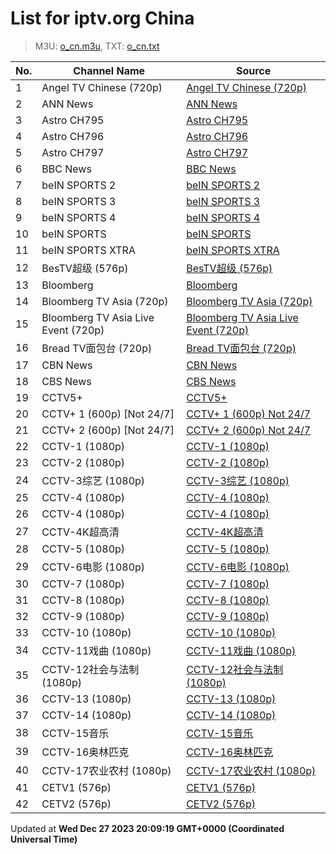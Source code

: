 # List for **iptv.org China**

> M3U: [o_cn.m3u](/o_cn.m3u), TXT: [o_cn.txt](/txt/o_cn.txt)

| No.  | Channel Name | Source |
| --- | ------------ | --- |
| 1 | Angel TV Chinese (720p) | [Angel TV Chinese (720p)](https://cdn3.wowza.com/5/TDJ0aWNkNXFxWWta/angeltvcloud/ngrp:angelchinese_all/playlist.m3u8) |
| 2 | ANN News | [ANN News](https://sc2022.stream-link.org/tv2306.php?id=e01) |
| 3 | Astro CH795 | [Astro CH795](https://sc2022.stream-link.org/tv2306.php?id=s23) |
| 4 | Astro CH796 | [Astro CH796](https://sc2022.stream-link.org/tv2306.php?id=s24) |
| 5 | Astro CH797 | [Astro CH797](https://sc2022.stream-link.org/tv2306.php?id=s25) |
| 6 | BBC News | [BBC News](https://sc2022.stream-link.org/tv2306.php?id=e02) |
| 7 | beIN SPORTS 2 | [beIN SPORTS 2](https://sc2022.stream-link.org/tv2306.php?id=s16) |
| 8 | beIN SPORTS 3 | [beIN SPORTS 3](https://sc2022.stream-link.org/tv2306.php?id=s17) |
| 9 | beIN SPORTS 4 | [beIN SPORTS 4](https://sc2022.stream-link.org/tv2306.php?id=s18) |
| 10 | beIN SPORTS | [beIN SPORTS](https://sc2022.stream-link.org/tv2306.php?id=s15) |
| 11 | beIN SPORTS XTRA | [beIN SPORTS XTRA](https://sc2022.stream-link.org/tv2306.php?id=s14) |
| 12 | BesTV超级 (576p) | [BesTV超级 (576p)](http://223.110.245.167/ott.js.chinamobile.com/PLTV/3/224/3221226942/index.m3u8) |
| 13 | Bloomberg | [Bloomberg](https://sc2022.stream-link.org/tv2306.php?id=e03) |
| 14 | Bloomberg TV Asia (720p) | [Bloomberg TV Asia (720p)](https://bloomberg.com/media-manifest/streams/asia.m3u8) |
| 15 | Bloomberg TV Asia Live Event (720p) | [Bloomberg TV Asia Live Event (720p)](https://bloomberg.com/media-manifest/streams/asia-event.m3u8) |
| 16 | Bread TV面包台 (720p) | [Bread TV面包台 (720p)](https://video.bread-tv.com:8091/hls-live24/online/index.m3u8) |
| 17 | CBN News | [CBN News](https://sc2022.stream-link.org/tv2306.php?id=e04) |
| 18 | CBS News | [CBS News](https://sc2022.stream-link.org/tv2306.php?id=e05) |
| 19 | CCTV5+ | [CCTV5+](https://pull-f5-spe.ixigua.com/live/YesLiveTV-7d098b36-c7e5-4941-8eb0-6af0f5ad3f8d.flv) |
| 20 | CCTV+ 1 (600p) [Not 24/7] | [CCTV+ 1 (600p)  Not 24/7](https://cd-live-stream.news.cctvplus.com/live/smil:CHANNEL1.smil/playlist.m3u8) |
| 21 | CCTV+ 2 (600p) [Not 24/7] | [CCTV+ 2 (600p)  Not 24/7](https://cd-live-stream.news.cctvplus.com/live/smil:CHANNEL2.smil/playlist.m3u8) |
| 22 | CCTV-1 (1080p) | [CCTV-1 (1080p)](http://39.134.24.162/dbiptv.sn.chinamobile.com/PLTV/88888890/224/3221225804/index.m3u8) |
| 23 | CCTV-2 (1080p) | [CCTV-2 (1080p)](http://39.134.24.162/dbiptv.sn.chinamobile.com/PLTV/88888890/224/3221226195/index.m3u8) |
| 24 | CCTV-3综艺 (1080p) | [CCTV-3综艺 (1080p)](http://183.196.25.171:808/hls/75/index.m3u8) |
| 25 | CCTV-4 (1080p) | [CCTV-4 (1080p)](http://39.134.24.161/dbiptv.sn.chinamobile.com/PLTV/88888890/224/3221226191/index.m3u8) |
| 26 | CCTV-4 (1080p) | [CCTV-4 (1080p)](http://39.134.24.162/dbiptv.sn.chinamobile.com/PLTV/88888890/224/3221226191/index.m3u8) |
| 27 | CCTV-4K超高清 | [CCTV-4K超高清](https://live.goodiptv.club/api/cqyx.php?id=CCTV4K) |
| 28 | CCTV-5 (1080p) | [CCTV-5 (1080p)](http://39.134.24.161/dbiptv.sn.chinamobile.com/PLTV/88888890/224/3221226395/index.m3u8) |
| 29 | CCTV-6电影 (1080p) | [CCTV-6电影 (1080p)](http://1.85.0.62:808/hls/6/index.m3u8) |
| 30 | CCTV-7 (1080p) | [CCTV-7 (1080p)](http://39.134.24.166/dbiptv.sn.chinamobile.com/PLTV/88888890/224/3221226192/index.m3u8) |
| 31 | CCTV-8 (1080p) | [CCTV-8 (1080p)](http://39.134.24.162/dbiptv.sn.chinamobile.com/PLTV/88888890/224/3221226012/index.m3u8) |
| 32 | CCTV-9 (1080p) | [CCTV-9 (1080p)](http://39.134.24.162/dbiptv.sn.chinamobile.com/PLTV/88888890/224/3221226197/index.m3u8) |
| 33 | CCTV-10 (1080p) | [CCTV-10 (1080p)](http://39.134.24.162/dbiptv.sn.chinamobile.com/PLTV/88888890/224/3221226189/index.m3u8) |
| 34 | CCTV-11戏曲 (1080p) | [CCTV-11戏曲 (1080p)](http://183.196.25.171:808/hls/11/index.m3u8) |
| 35 | CCTV-12社会与法制 (1080p) | [CCTV-12社会与法制 (1080p)](http://183.196.25.171:808/hls/12/index.m3u8) |
| 36 | CCTV-13 (1080p) | [CCTV-13 (1080p)](http://39.134.24.162/dbiptv.sn.chinamobile.com/PLTV/88888890/224/3221226233/index.m3u8) |
| 37 | CCTV-14 (1080p) | [CCTV-14 (1080p)](http://39.134.24.166/dbiptv.sn.chinamobile.com/PLTV/88888890/224/3221226193/index.m3u8) |
| 38 | CCTV-15音乐 | [CCTV-15音乐](http://hwrr.jx.chinamobile.com:8080/PLTV/88888888/224/3221225641/index.m3u8) |
| 39 | CCTV-16奥林匹克 | [CCTV-16奥林匹克](https://live.goodiptv.club/api/cqyx.php?id=CCTV16_4K) |
| 40 | CCTV-17农业农村 (1080p) | [CCTV-17农业农村 (1080p)](http://183.196.25.171:808/hls/93/index.m3u8) |
| 41 | CETV1 (576p) | [CETV1 (576p)](http://183.207.248.71/gitv/live1/G_CETV-1/G_CETV-1) |
| 42 | CETV2 (576p) | [CETV2 (576p)](http://183.207.248.71/gitv/live1/G_CETV-2/G_CETV-2) |

Updated at **Wed Dec 27 2023 20:09:19 GMT+0000 (Coordinated Universal Time)**
